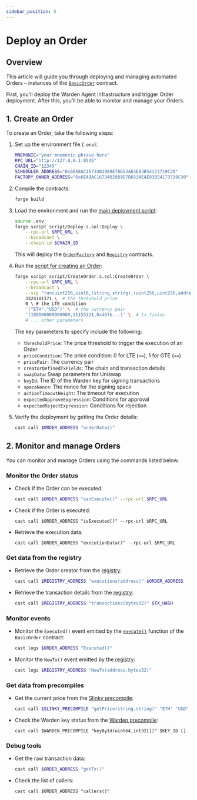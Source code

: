```yaml
---
sidebar_position: 5
---
```


# Deploy an Order

## Overview

This article will guide you through deploying and managing automated Orders – instances of the [`BasicOrder`](implement-orders) contract.

First, you'll deploy the Warden Agent infrastructure and trigger Order deployment. After this, you'll be able to monitor and manage your Orders.

## 1. Create an Order

To create an Order, take the following steps: 

1. Set up the environment file (`.env`):

   ```bash
   MNEMONIC="your mnemonic phrase here"
   RPC_URL="http://127.0.0.1:8545"
   CHAIN_ID="12345"
   SCHEDULER_ADDRESS="0x6EA8AC1673402989E7B653AE4E83B54173719C30"
   FACTORY_OWNER_ADDRESS="0x6EA8AC1673402989E7B653AE4E83B54173719C30"
   ```
   
2. Compile the contracts:

   ```bash
   forge build
   ```

3. Load the environment and run the [main deployment script](../build-the-infrastructure-for-orders/create-deployment-scripts#1-implement-the-main-deployment-script):
   
   ```bash
   source .env
   forge script script/Deploy.s.sol:Deploy \
       --rpc-url $RPC_URL \
       --broadcast \
       --chain-id $CHAIN_ID
   ```

   This will deploy the [`OrderFactory`](../build-the-infrastructure-for-orders/implement-the-creation-of-orders) and [`Registry`](../build-the-infrastructure-for-orders/create-helpers-and-utils#3-implement-the-registry) contracts.
   
4. Run the [script for creating an Order](../build-the-infrastructure-for-orders/create-deployment-scripts#1-implement-the-main-deployment-script):
   
   ```bash
   forge script script/CreateOrder.s.sol:CreateOrder \
       --rpc-url $RPC_URL \
       --broadcast \
       --sig "run(uint256,uint8,(string,string),(uint256,uint256,address),(uint256,address[],address,uint256),uint64,uint64,   uint64,bytes,bytes)" \
       3324181371 \  # the threshold price
       0 \ # the LTE condition
       '("ETH","USD")' \  # the currency pair
       '(100000000000000,11155111,0x467b...)' \  # tx fields
       # ... other parameters
   ```
   
   The key parameters to specify include the following:
   
   - `thresholdPrice`: The price threshold to trigger the execution of an Order
   - `priceCondition`: The price condition: 0 for LTE (`<=`), 1 for GTE (`>=`)
   - `pricePair`: The currency pair
   - `creatorDefinedTxFields`: The chain and transaction details
   - `swapData`: Swap parameters for Uniswap
   - `keyId`: The ID of the Warden key for signing transactions
   - `spaceNonce`: The nonce for the signing space
   - `actionTimeoutHeight`: The timeout for execution
   - `expectedApproveExpression`: Conditions for approval
   - `expectedRejectExpression`: Conditions for rejection

5. Verify the deployment by getting the Order details:
   
   ```bash
   cast call $ORDER_ADDRESS "orderData()"
   ```

## 2. Monitor and manage Orders

You can monitor and manage Orders using the commands listed below.

### Monitor the Order status

- Check if the Order can be executed:

   ```bash
   cast call $ORDER_ADDRESS "canExecute()" --rpc-url $RPC_URL
   ```

- Check if the Order is executed:

   ```
   cast call $ORDER_ADDRESS "isExecuted()" --rpc-url $RPC_URL
   ```

- Retrieve the execution data:

   ```
   cast call $ORDER_ADDRESS "executionData()" --rpc-url $RPC_URL
   ```

### Get data from the registry

- Retrieve the Order creator from the [registry](../build-the-infrastructure-for-orders/create-helpers-and-utils#3-implement-the-registry):

   ```bash
   cast call $REGISTRY_ADDRESS "executions(address)" $ORDER_ADDRESS
   ```

- Retrieve the transaction details from the [registry](../build-the-infrastructure-for-orders/create-helpers-and-utils#3-implement-the-registry):

   ```bash
   cast call $REGISTRY_ADDRESS "transactions(bytes32)" $TX_HASH
   ```

### Monitor events

- Monitor the `Executed()` event emitted by the [`execute()`](implement-orders#4-implement-trade-execution) function of the `BasicOrder` contract:
   
   ```bash
   cast logs $ORDER_ADDRESS "Executed()"
   ```

- Monitor the `NewTx()` event emitted by the [registry](../build-the-infrastructure-for-orders/create-helpers-and-utils#3-implement-the-registry):
   
   ```bash
   cast logs $REGISTRY_ADDRESS "NewTx(address,bytes32)"
   ```
   
### Get data from precompiles

- Get the current price from the [Slinky precompile](../build-the-infrastructure-for-orders/create-mock-precompiles#11-create-a-slinky-precompile):

    ```bash
    cast call $SLINKY_PRECOMPILE "getPrice(string,string)" "ETH" "USD"
    ```

- Check the Warden key status from the [Warden precompile](../build-the-infrastructure-for-orders/create-mock-precompiles#12-create-a-warden-precompile):

    ```
    cast call $WARDEN_PRECOMPILE "keyById(uint64,int32[])" $KEY_ID []
    ```

### Debug tools

- Get the raw transaction data:

   ```bash
   cast call $ORDER_ADDRESS "getTx()"
   ```

- Check the list of callers:

   ```
   cast call $ORDER_ADDRESS "callers()"
   ```
